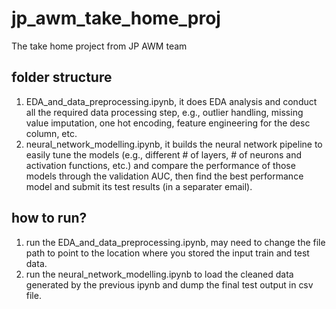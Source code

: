 # jp_awm_take_home_proj
The take home project from JP AWM team

## folder structure
1. EDA_and_data_preprocessing.ipynb, it does EDA analysis and conduct all the required data processing step, e.g., outlier handling, missing value imputation, one hot encoding, feature engineering for the desc column, etc.
2. neural_network_modelling.ipynb, it builds the neural network pipeline to easily tune the models (e.g., different # of layers, # of neurons and activation functions, etc.) and compare the performance of those models through the validation AUC, then find the best performance model and submit its test results (in a separater email).

## how to run?
1. run the EDA_and_data_preprocessing.ipynb, may need to change the file path to point to the location where you stored the input train and test data.
2. run the neural_network_modelling.ipynb to load the cleaned data generated by the previous ipynb and dump the final test output in csv file.
